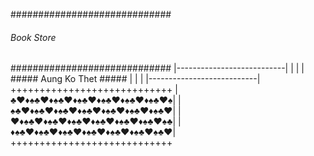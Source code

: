 #############################
###### Book Store ###########
#############################
|---------------------------|
|                           |
| #####  Aung Ko Thet ##### |
|                           |
|---------------------------|	
++++++++++++++++++++++++++++
|♣♥♦♠♣♥♦♠♣♥♦♠♣♥♦♠♣♥♦♠♣♥♦♠♣♥♠|
|♠♣♥♦♠♣♥♦♠♣♥♦♠♣♥♦♠♣♥♦♠♣♥♦♠♣♥|
|♥♦♠♣♥♦♠♣♥♦♠♣♥♦♠♣♥♦♠♣♥♦♠♣♥♠♣|
|♦♠♣♥♦♠♣♥♦♠♣♥♦♠♣♥♦♠♣♥♦♠♣♥♠♣♥|
++++++++++++++++++++++++++++
